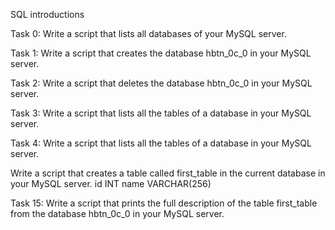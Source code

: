 SQL introductions

Task 0: Write a script that lists all databases of your MySQL server.

Task 1: Write a script that creates the database hbtn_0c_0 in your MySQL server.

Task 2: Write a script that deletes the database hbtn_0c_0 in your MySQL server.

Task 3: Write a script that lists all the tables of a database in your MySQL server.

Task 4: Write a script that lists all the tables of a database in your MySQL server.

Write a script that creates a table called first_table in the current database in your MySQL server.
        id INT
        name VARCHAR(256)

Task 15: Write a script that prints the full description of the table first_table from the database hbtn_0c_0 in your MySQL server.